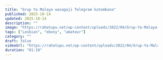 ```yaml
---
title: "Grup Ya Malaya wasagaji Telegram kutombana"
published: 2025-10-14
updated: 2025-10-14
description: ""
image: "https://rahatupu.net/wp-content/uploads/2022/04/Grup-Ya-Malaya-wasagaji-Telegram-kutombana.png"
tags: ["Lesbian", "ebony", "amateur"]
category: ""
draft: false
videoUrl: "https://rahatupu.net/wp-content/uploads/2022/04/Grup-Ya-Malaya-wasagaji-Telegram-kutombana.mp4"
duration: "01:10"
---
```


